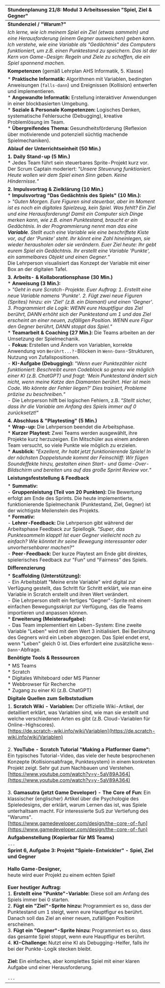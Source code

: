| Stundenplanung 21/8: Modul 3 Arbeitssession "Spiel, Ziel & Gegner" |
| :--- |
| **Stundenziel / "Warum?"** |
| *Ich lerne, wie ich meinem Spiel ein Ziel (etwas sammeln) und eine Herausforderung (einem Gegner ausweichen) geben kann. Ich verstehe, wie eine Variable als "Gedächtnis" des Computers funktioniert, um z.B. einen Punktestand zu speichern. Das ist der Kern von Game-Design: Regeln und Ziele zu schaffen, die ein Spiel spannend machen.* |
| **Kompetenzen** (gemäß Lehrplan AHS Informatik, 5. Klasse) |
| *   **Praktische Informatik:** Algorithmen mit Variablen, bedingten Anweisungen (`falls-dann`) und Ereignissen (Kollision) entwerfen und implementieren. <br> *   **Angewandte Informatik:** Erstellung interaktiver Anwendungen in einer blockbasierten Umgebung. <br> *   **Soziale & Personale Kompetenzen:** Logisches Denken, systematische Fehlersuche (Debugging), kreative Problemlösung im Team. <br> *   **Übergreifendes Thema:** Gesundheitsförderung (Reflexion über motivierende und potenziell süchtig machende Spielmechaniken). |
| **Ablauf der Unterrichtseinheit (50 Min.)** |
| **1. Daily Stand-up (5 Min.)** <br> *   Jedes Team führt sein steuerbares Sprite-Projekt kurz vor. Der Scrum Captain moderiert: *"Unsere Steuerung funktioniert. Heute wollen wir dem Spiel einen Sinn geben. Keine Hindernisse."* |
| **2. Impulsvortrag & Zielklärung (10 Min.)** <br> *   **Impulsvortrag "Das Gedächtnis des Spiels" (10 Min.):** <br>> *"Guten Morgen. Eure Figuren sind steuerbar, aber im Moment ist es noch ein digitales Spielzeug, kein Spiel. Was fehlt? Ein Ziel und eine Herausforderung! Damit ein Computer sich Dinge merken kann, wie z.B. einen Punktestand, braucht er ein Gedächtnis. In der Programmierung nennt man das eine **Variable**. Stellt euch eine Variable wie eine beschriftete Kiste vor, auf der 'Punkte' steht. Ihr könnt eine Zahl hineinlegen, sie wieder herausholen oder sie verändern. Euer Ziel heute: Ihr gebt eurem Spiel ein Gedächtnis. Ihr erstellt eine Variable 'Punkte', ein sammelbares Objekt und einen Gegner."* <br> Die Lehrperson visualisiert das Konzept der Variable mit einer Box an der digitalen Tafel. |
| **3. Arbeits- & Kollaborationsphase (30 Min.)** <br> *   **Anweisung (3 Min.):** <br>> *"Geht in eure Scratch-Projekte. Euer Auftrag: 1. Erstellt eine neue Variable namens 'Punkte'. 2. Fügt zwei neue Figuren (Sprites) hinzu: ein 'Ziel' (z.B. ein Diamant) und einen 'Gegner'. 3. Programmiert die Logik: WENN eure Hauptfigur das Ziel berührt, DANN erhöht sich der Punktestand um 1 und das Ziel erscheint an einer neuen, zufälligen Position. WENN eure Figur den Gegner berührt, DANN stoppt das Spiel."* <br> *   **Teamarbeit & Coaching (27 Min.):** Die Teams arbeiten an der Umsetzung der Spielmechanik. <br> - **Fokus:** Erstellen und Ändern von Variablen, korrekte Anwendung von `Berührt...?`-Blöcken in `Wenn-Dann`-Strukturen, Nutzung von Zufallspositionen. <br> - **KI-Aufgabe (Debugging):** *"Wenn euer Punktezähler nicht funktioniert: Beschreibt euren Codeblock so genau wie möglich einer KI (z.B. ChatGPT) und fragt: 'Mein Punktestand ändert sich nicht, wenn meine Katze den Diamanten berührt. Hier ist mein Code. Wo könnte der Fehler liegen?' Dies trainiert, Probleme präzise zu beschreiben."* <br> - Die Lehrperson hilft bei logischen Fehlern, z.B. *"Stellt sicher, dass ihr die Variable am Anfang des Spiels immer auf 0 zurücksetzt!"* |
| **4. Abschluss & "Playtesting" (5 Min.)** <br> *   **Wrap-up:** Die Lehrperson beendet die Arbeitsphase. <br> *   **Kurzer Playtest:** Zwei Teams werden ausgewählt, ihre Projekte kurz herzuzeigen. Ein Mitschüler aus einem anderen Team versucht, so viele Punkte wie möglich zu erzielen. <br> *   **Ausblick:** *"Exzellent, ihr habt jetzt funktionierende Spiele! In der nächsten Doppelstunde kommt der Feinschliff: Wir fügen Soundeffekte hinzu, gestalten einen Start- und Game-Over-Bildschirm und bereiten uns auf das große Sprint Review vor."* |
| **Leistungsfeststellung & Feedback** |
| *   **Summativ:** <br> - **Gruppenleistung (Teil von 20 Punkten):** Die Bewertung erfolgt am Ende des Sprints. Die heute implementierte, funktionierende Spielmechanik (Punktestand, Ziel, Gegner) ist der wichtigste Meilenstein des Projekts. <br> *   **Formativ:** <br> - **Lehrer-Feedback:** Die Lehrperson gibt während der Arbeitsphase Feedback zur Spiellogik. *"Super, das Punktesammeln klappt! Ist euer Gegner vielleicht noch zu einfach? Wie könntet ihr seine Bewegung interessanter oder unvorhersehbarer machen?"* <br> - **Peer-Feedback:** Der kurze Playtest am Ende gibt direktes, spielerisches Feedback zur "Fun" und "Fairness" des Spiels. |
| **Differenzierung** |
| *   **Scaffolding (Unterstützung):** <br> - Ein Arbeitsblatt "Meine erste Variable" wird digital zur Verfügung gestellt, das Schritt für Schritt erklärt, wie man eine Variable in Scratch erstellt und ihren Wert verändert. <br> - Die Lehrperson stellt ein fertiges "Gegner"-Sprite mit einem einfachen Bewegungsskript zur Verfügung, das die Teams importieren und anpassen können. <br> *   **Erweiterung (Meisteraufgabe):** <br> - Das Team implementiert ein Leben-System: Eine zweite Variable "Leben" wird mit dem Wert 3 initialisiert. Bei Berührung des Gegners wird ein Leben abgezogen. Das Spiel endet erst, wenn "Leben" gleich 0 ist. Dies erfordert eine zusätzliche `Wenn-Dann`-Abfrage. |
| **Benötigte Tools & Ressourcen** |
| *   MS Teams <br> *   Scratch <br> *   Digitales Whiteboard oder MS Planner <br> *   Webbrowser für Recherche <br> *   Zugang zu einer KI (z.B. ChatGPT) |
| **Digitale Quellen zum Selbststudium** |
| 1. **Scratch Wiki - Variablen:** Der offizielle Wiki-Artikel, der detailliert erklärt, was Variablen sind, wie man sie erstellt und welche verschiedenen Arten es gibt (z.B. Cloud-Variablen für Online-Highscores).<br>[https://de.scratch-wiki.info/wiki/Variablen](https://de.scratch-wiki.info/wiki/Variablen) <br><br> 2. **YouTube - Scratch Tutorial "Making a Platformer Game":** Ein typisches Tutorial-Video, das viele der heute besprochenen Konzepte (Kollisionsabfrage, Punktesystem) in einem konkreten Projekt zeigt. Sehr gut zum Nachbauen und Verstehen.<br>[https://www.youtube.com/watch?v=y-5aV89A364](https://www.youtube.com/watch?v=y-5aV89A364) <br><br> 3. **Gamasutra (jetzt Game Developer) - The Core of Fun:** Ein klassischer (englischer) Artikel über die Psychologie des Spieledesigns, der erklärt, warum Lernen das ist, was Spiele unterhaltsam macht. Für interessierte SuS zur Vertiefung des "Warums".<br>[https://www.gamedeveloper.com/design/the-core-of-fun](https://www.gamedeveloper.com/design/the-core-of-fun) |
| **Aufgabenstellung (Kopierbar für MS Teams)** |
| `---` <br> **Sprint 6, Aufgabe 3: Projekt "Spiele-Entwickler" - Spiel, Ziel und Gegner** <br><br> **Hallo Game-Designer,** <br> heute wird euer Projekt zu einem echten Spiel! <br><br> **Euer heutiger Auftrag:** <br> 1. **Erstellt eine "Punkte"-Variable:** Diese soll am Anfang des Spiels immer bei 0 starten. <br> 2. **Fügt ein "Ziel"-Sprite hinzu:** Programmiert es so, dass der Punktestand um 1 steigt, wenn eure Hauptfigur es berührt. Danach soll das Ziel an einer neuen, zufälligen Position erscheinen. <br> 3. **Fügt ein "Gegner"-Sprite hinzu:** Programmiert es so, dass das gesamte Spiel stoppt, wenn eure Hauptfigur es berührt. <br> 4. **KI-Challenge:** Nutzt eine KI als Debugging-Helfer, falls ihr bei der Punkte-Logik stecken bleibt. <br><br> **Ziel:** Ein einfaches, aber komplettes Spiel mit einer klaren Aufgabe und einer Herausforderung. <br><br> `---` |

